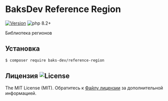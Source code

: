 # BaksDev Reference Region

[![Version](https://img.shields.io/badge/version-7.0.8-blue)](https://github.com/baks-dev/reference-region/releases)
![php 8.2+](https://img.shields.io/badge/php-min%208.1-red.svg)

Библиотека регионов

## Установка

``` bash
$ composer require baks-dev/reference-region
```

## Лицензия ![License](https://img.shields.io/badge/MIT-green)

The MIT License (MIT). Обратитесь к [Файлу лицензии](LICENSE.md) за дополнительной информацией.
